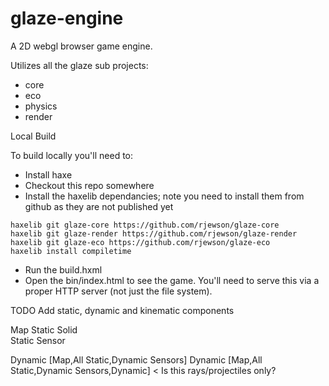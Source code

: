 # glaze-engine

A 2D webgl browser game engine.

Utilizes all the glaze sub projects:

- core
- eco
- physics
- render

Local Build

To build locally you'll need to:

* Install haxe
* Checkout this repo somewhere
* Install the haxelib dependancies; note you need to install them from github as they are not published yet
```
haxelib git glaze-core https://github.com/rjewson/glaze-core
haxelib git glaze-render https://github.com/rjewson/glaze-render
haxelib git glaze-eco https://github.com/rjewson/glaze-eco
haxelib install compiletime
```
* Run the build.hxml
* Open the bin/index.html to see the game.  You'll need to serve this via a proper HTTP server (not just the file system).

TODO
Add static, dynamic and kinematic components

Map
Static Solid	
Static Sensor

Dynamic [Map,All Static,Dynamic Sensors]
Dynamic [Map,All Static,Dynamic Sensors,Dynamic] < Is this rays/projectiles only?